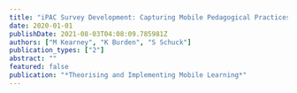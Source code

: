 ```yaml
---
title: "iPAC Survey Development: Capturing Mobile Pedagogical Practices"
date: 2020-01-01
publishDate: 2021-08-03T04:08:09.785981Z
authors: ["M Kearney", "K Burden", "S Schuck"]
publication_types: ["2"]
abstract: ""
featured: false
publication: "*Theorising and Implementing Mobile Learning*"
---
```



